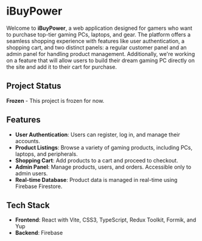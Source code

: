 # iBuyPower

Welcome to **iBuyPower**, a web application designed for gamers who want to purchase top-tier gaming PCs, laptops, and gear. The platform offers a seamless shopping experience with features like user authentication, a shopping cart, and two distinct panels: a regular customer panel and an admin panel for handling product management. Additionally, we're working on a feature that will allow users to build their dream gaming PC directly on the site and add it to their cart for purchase.

## Project Status

**Frozen** - This project is frozen for now.

## Features

- **User Authentication**: Users can register, log in, and manage their accounts.
- **Product Listings**: Browse a variety of gaming products, including PCs, laptops, and peripherals.
- **Shopping Cart**: Add products to a cart and proceed to checkout.
- **Admin Panel**: Manage products, users, and orders. Accessible only to admin users.
- **Real-time Database**: Product data is managed in real-time using Firebase Firestore.

## Tech Stack

- **Frontend**: React with Vite, CSS3, TypeScript, Redux Toolkit, Formik, and Yup
- **Backend**: Firebase
